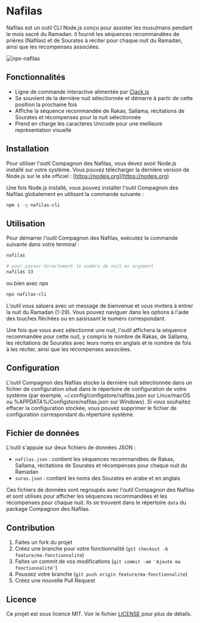 # Nafilas

Nafilas est un outil CLI Node.js conçu pour assister les musulmans pendant le mois sacré du Ramadan. Il fournit les séquences recommandées de prières (Nafilas) et de Sourates à réciter pour chaque nuit du Ramadan, ainsi que les récompenses associées.

![npx-nafilas](https://github.com/adyngom/nafilas-cli/assets/290986/0ca44c52-38c3-4c2e-a843-41f4d54f2163)



## Fonctionnalités

- Ligne de commande interactive alimentée par [Clack.js](https://github.com/natemoo-re/clack)
- Se souvient de la dernière nuit sélectionnée et démarre à partir de cette position la prochaine fois
- Affiche la séquence recommandée de Rakas, Sallama, récitations de Sourates et récompenses pour la nuit sélectionnée
- Prend en charge les caractères Unicode pour une meilleure représentation visuelle

## Installation

Pour utiliser l'outil Compagnon des Nafilas, vous devez avoir Node.js installé sur votre système. Vous pouvez télécharger la dernière version de Node.js sur le site officiel : [https://nodejs.org](https://nodejs.org)

Une fois Node.js installé, vous pouvez installer l'outil Compagnon des Nafilas globalement en utilisant la commande suivante :

```bash
npm i -g nafilas-cli
```


## Utilisation

Pour démarrer l'outil Compagnon des Nafilas, exécutez la commande suivante dans votre terminal :

```bash
nafilas

# pour passer directement le numéro de nuit en argument
nafilas 13
```

ou bien avec npx

```bash
npx nafilas-cli
```

L'outil vous saluera avec un message de bienvenue et vous invitera à entrer la nuit du Ramadan (1-29). Vous pouvez naviguer dans les options à l'aide des touches fléchées ou en saisissant le numéro correspondant.

Une fois que vous avez sélectionné une nuit, l'outil affichera la séquence recommandée pour cette nuit, y compris le nombre de Rakas, de Sallama, les récitations de Sourates avec leurs noms en anglais et le nombre de fois à les réciter, ainsi que les récompenses associées.

## Configuration

L'outil Compagnon des Nafilas stocke la dernière nuit sélectionnée dans un fichier de configuration situé dans le répertoire de configuration de votre système (par exemple, ~/.config/configstore/nafilas.json sur Linux/macOS ou %APPDATA%/Configstore/nafilas.json sur Windows). Si vous souhaitez effacer la configuration stockée, vous pouvez supprimer le fichier de configuration correspondant du répertoire système.

## Fichier de données

L'outil s'appuie sur deux fichiers de données JSON :

- `nafilas.json` : contient les séquences recommandées de Rakas, Sallama, récitations de Sourates et récompenses pour chaque nuit du Ramadan
- `suras.json` : contient les noms des Sourates en arabe et en anglais

Ces fichiers de données sont regroupés avec l'outil Compagnon des Nafilas et sont utilisés pour afficher les séquences recommandées et les récompenses pour chaque nuit. Ils se trouvent dans le répertoire `data` du package Compagnon des Nafilas.

## Contribution

1. Faites un fork du projet
2. Créez une branche pour votre fonctionnalité (`git checkout -b feature/ma-fonctionnalite`)
3. Faites un commit de vos modifications (`git commit -am 'Ajoute ma fonctionnalité'`)
4. Poussez votre branche (`git push origin feature/ma-fonctionnalite`)
5. Créez une nouvelle Pull Request

## Licence

Ce projet est sous licence MIT. Voir le fichier [LICENSE](https://github.com/git/git-scm.com/blob/main/MIT-LICENSE.txt) pour plus de détails.
